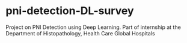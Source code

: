 # pni-detection-DL-survey
Project on PNI Detection using Deep Learning. Part of internship at the Department of Histopathology, Health Care Global Hospitals
